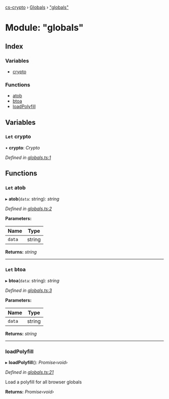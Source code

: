 [cs-crypto](../README.md) › [Globals](../globals.md) › ["globals"](_globals_.md)

# Module: "globals"

## Index

### Variables

* [crypto](_globals_.md#let-crypto)

### Functions

* [atob](_globals_.md#let-atob)
* [btoa](_globals_.md#let-btoa)
* [loadPolyfill](_globals_.md#loadpolyfill)

## Variables

### `Let` crypto

• **crypto**: *Crypto*

*Defined in [globals.ts:1](https://github.com/very-amused/CS-crypto/blob/b15ee1f/src/globals.ts#L1)*

## Functions

### `Let` atob

▸ **atob**(`data`: string): *string*

*Defined in [globals.ts:2](https://github.com/very-amused/CS-crypto/blob/b15ee1f/src/globals.ts#L2)*

**Parameters:**

Name | Type |
------ | ------ |
`data` | string |

**Returns:** *string*

___

### `Let` btoa

▸ **btoa**(`data`: string): *string*

*Defined in [globals.ts:3](https://github.com/very-amused/CS-crypto/blob/b15ee1f/src/globals.ts#L3)*

**Parameters:**

Name | Type |
------ | ------ |
`data` | string |

**Returns:** *string*

___

###  loadPolyfill

▸ **loadPolyfill**(): *Promise‹void›*

*Defined in [globals.ts:21](https://github.com/very-amused/CS-crypto/blob/b15ee1f/src/globals.ts#L21)*

Load a polyfill for all browser globals

**Returns:** *Promise‹void›*
